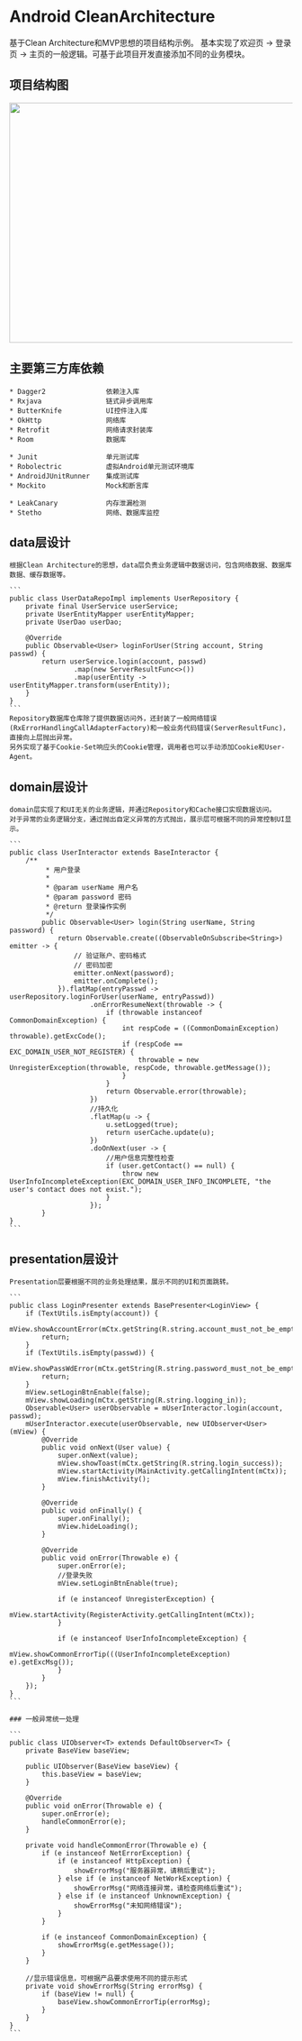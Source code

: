 # Android CleanArchitecture
基于Clean Architecture和MVP思想的项目结构示例。
基本实现了欢迎页 -> 登录页 -> 主页的一般逻辑。可基于此项目开发直接添加不同的业务模块。

## 项目结构图
<img src="https://near.qfpay.com.cn/op_upload/483425/1535360655744.png" width=656 height=426 />

## 主要第三方库依赖

    * Dagger2               依赖注入库
    * Rxjava                链式异步调用库
    * ButterKnife           UI控件注入库
    * OkHttp                网络库
    * Retrofit              网络请求封装库
    * Room                  数据库

    * Junit                 单元测试库
    * Robolectric           虚拟Android单元测试环境库
    * AndroidJUnitRunner    集成测试库
    * Mockito               Mock和断言库

    * LeakCanary            内存泄漏检测
    * Stetho                网络、数据库监控

## data层设计
    根据Clean Architecture的思想，data层负责业务逻辑中数据访问，包含网络数据、数据库数据、缓存数据等。

    ```
    public class UserDataRepoImpl implements UserRepository {
        private final UserService userService;
        private UserEntityMapper userEntityMapper;
        private UserDao userDao;

        @Override
        public Observable<User> loginForUser(String account, String passwd) {
            return userService.login(account, passwd)
                    .map(new ServerResultFunc<>())
                    .map(userEntity -> userEntityMapper.transform(userEntity));
        }
    }
    ```
    Repository数据库仓库除了提供数据访问外，还封装了一般网络错误(RxErrorHandlingCallAdapterFactory)和一般业务代码错误(ServerResultFunc)，直接向上层抛出异常。
    另外实现了基于Cookie-Set响应头的Cookie管理，调用者也可以手动添加Cookie和User-Agent。

## domain层设计
    domain层实现了和UI无关的业务逻辑，并通过Repository和Cache接口实现数据访问。
    对于异常的业务逻辑分支，通过抛出自定义异常的方式抛出，展示层可根据不同的异常控制UI显示。

    ```
    public class UserInteractor extends BaseInteractor {
        /**
             * 用户登录
             *
             * @param userName 用户名
             * @param password 密码
             * @return 登录操作实例
             */
            public Observable<User> login(String userName, String password) {
                return Observable.create((ObservableOnSubscribe<String>) emitter -> {
                    // 验证账户、密码格式
                    // 密码加密
                    emitter.onNext(password);
                    emitter.onComplete();
                }).flatMap(entryPasswd -> userRepository.loginForUser(userName, entryPasswd))
                        .onErrorResumeNext(throwable -> {
                            if (throwable instanceof CommonDomainException) {
                                int respCode = ((CommonDomainException) throwable).getExcCode();
                                if (respCode == EXC_DOMAIN_USER_NOT_REGISTER) {
                                    throwable = new UnregisterException(throwable, respCode, throwable.getMessage());
                                }
                            }
                            return Observable.error(throwable);
                        })
                        //持久化
                        .flatMap(u -> {
                            u.setLogged(true);
                            return userCache.update(u);
                        })
                        .doOnNext(user -> {
                            //用户信息完整性检查
                            if (user.getContact() == null) {
                                throw new UserInfoIncompleteException(EXC_DOMAIN_USER_INFO_INCOMPLETE, "the user's contact does not exist.");
                            }
                        });
            }
    }
    ```

## presentation层设计

    Presentation层要根据不同的业务处理结果，展示不同的UI和页面跳转。

    ```
    public class LoginPresenter extends BasePresenter<LoginView> {
        if (TextUtils.isEmpty(account)) {
            mView.showAccountError(mCtx.getString(R.string.account_must_not_be_empty));
            return;
        }
        if (TextUtils.isEmpty(passwd)) {
            mView.showPassWdError(mCtx.getString(R.string.password_must_not_be_empty));
            return;
        }
        mView.setLoginBtnEnable(false);
        mView.showLoading(mCtx.getString(R.string.logging_in));
        Observable<User> userObservable = mUserInteractor.login(account, passwd);
        mUserInteractor.execute(userObservable, new UIObserver<User>(mView) {
            @Override
            public void onNext(User value) {
                super.onNext(value);
                mView.showToast(mCtx.getString(R.string.login_success));
                mView.startActivity(MainActivity.getCallingIntent(mCtx));
                mView.finishActivity();
            }

            @Override
            public void onFinally() {
                super.onFinally();
                mView.hideLoading();
            }

            @Override
            public void onError(Throwable e) {
                super.onError(e);
                //登录失败
                mView.setLoginBtnEnable(true);

                if (e instanceof UnregisterException) {
                    mView.startActivity(RegisterActivity.getCallingIntent(mCtx));
                }

                if (e instanceof UserInfoIncompleteException) {
                    mView.showCommonErrorTip(((UserInfoIncompleteException) e).getExcMsg());
                }
            }
        });
    }
    ```

    ### 一般异常统一处理

    ```
    public class UIObserver<T> extends DefaultObserver<T> {
        private BaseView baseView;

        public UIObserver(BaseView baseView) {
            this.baseView = baseView;
        }

        @Override
        public void onError(Throwable e) {
            super.onError(e);
            handleCommonError(e);
        }

        private void handleCommonError(Throwable e) {
            if (e instanceof NetErrorException) {
                if (e instanceof HttpException) {
                    showErrorMsg("服务器异常，请稍后重试");
                } else if (e instanceof NetWorkException) {
                    showErrorMsg("网络连接异常，请检查网络后重试");
                } else if (e instanceof UnknownException) {
                    showErrorMsg("未知网络错误");
                }
            }

            if (e instanceof CommonDomainException) {
                showErrorMsg(e.getMessage());
            }
        }

        //显示错误信息，可根据产品要求使用不同的提示形式
        private void showErrorMsg(String errorMsg) {
            if (baseView != null) {
                baseView.showCommonErrorTip(errorMsg);
            }
        }
    }
    ```


